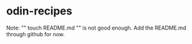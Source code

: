 # odin-recipes
Note: "" touch README.md "" is not good enough. Add the README.md through github for now.
